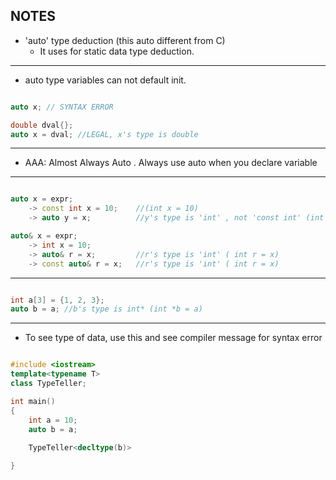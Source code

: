 ## NOTES

* 'auto' type deduction (this auto different from C)
    - It uses for static data type deduction.

---

* auto type variables can not default init.

```c++

auto x; // SYNTAX ERROR

double dval{};
auto x = dval; //LEGAL, x's type is double

```

---

* AAA: Almost Always Auto . Always use auto when you declare variable

---

```c++

auto x = expr;
    -> const int x = 10;    //(int x = 10)
    -> auto y = x;          //y's type is 'int' , not 'const int' (int y = x)

auto& x = expr;
    -> int x = 10;
    -> auto& r = x;         //r's type is 'int' ( int r = x)
    -> const auto& r = x;   //r's type is 'int' ( int r = x)

```

---

```c++

int a[3] = {1, 2, 3};
auto b = a; //b's type is int* (int *b = a)

```

---

* To see type of data, use this and see compiler message for syntax error


```c++

#include <iostream>
template<typename T>
class TypeTeller;

int main()
{
    int a = 10;
    auto b = a;
    
    TypeTeller<decltype(b)>

}
```
